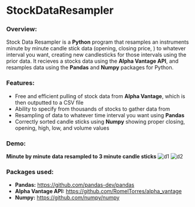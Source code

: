 # StockDataResampler

### Overview:
Stock Data Resampler is a **Python** program that resamples an instruments minute by minute candle stick data (opening, closing price, ) to whatever interval you want, creating new candlesticks for those intervals using the prior data. It recieves a stocks data using the **Alpha Vantage API**, and resamples data using the **Pandas** and **Numpy** packages for Python.

### Features:
* Free and efficient pulling of stock data from **Alpha Vantage**, which is then outputted to a CSV file
* Ability to specify from thousands of stocks to gather data from
* Resampling of data to whatever time interval you want using **Pandas**
* Correctly sorted candle sticks using **Numpy** showing proper closing, opening, high, low, and volume values

### Demo:
**Minute by minute data resampled to 3 minute candle sticks**
![d1](https://user-images.githubusercontent.com/66835262/92043859-f57a0980-ed4a-11ea-89ed-b7b8a3757b0d.png)
![d2](https://user-images.githubusercontent.com/66835262/92043912-12aed800-ed4b-11ea-8709-c5fb25d1e7d6.png)

### Packages used:
* **Pandas:** https://github.com/pandas-dev/pandas
* **Alpha Vantage API:** https://github.com/RomelTorres/alpha_vantage
* **Numpy:** https://github.com/numpy/numpy
